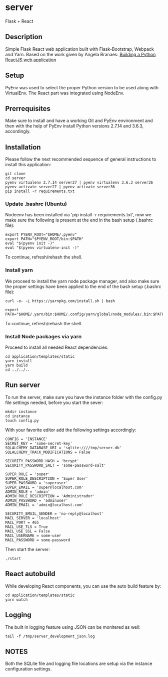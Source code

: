 # server
Flask + React

## Description
Simple Flask React web application built with Flask-Bootstrap, Webpack and
Yarn. Based on the work given by Angela Branaes:
[Building a Python ReactJS web application](https://www.youtube.com/watch?v=nfi0hX-F8Zo "Youtube: Angela Branaes")

## Setup
PyEnv was used to select the proper Python version to be used along with
VirtualEnv. The React part was integrated using NodeEnv.

## Prerrequisites
Make sure to install and have a working Git and PyEnv environment and then
with the help of PyEnv install Python versions 2.7.14 and 3.6.3, accordingly.

## Installation
Please follow the next recommended sequence of general instructions to install
this application:

    git clone
    cd server
    pyenv virtualenv 2.7.14 server27 | pyenv virtualenv 3.6.3 server36
    pyenv activate server27 | pyenv activate server36
    pip install -r requirements.txt

### Update .bashrc (Ubuntu)
Nodeenv has been installed via 'pip install -r requirements.txt', now we make
sure the following is present at the end in the bash setup (.bashrc file):

    export PYENV_ROOT="$HOME/.pyenv"
    export PATH="$PYENV_ROOT/bin:$PATH"
    eval "$(pyenv init -)"
    eval "$(pyenv virtualenv-init -)"

To continue, refresh/rehash the shell.

### Install yarn
We proceed to install the yarn node package manager, and also make sure the
proper settings have been applied to the end of the bash setup (.bashrc file):

    curl -o- -L https://yarnpkg.com/install.sh | bash

    export PATH="$HOME/.yarn/bin:$HOME/.config/yarn/global/node_modules/.bin:$PATH"

To continue, refresh/rehash the shell.

### Install Node packages via yarn
Proceed to install all needed React dependencies:

    cd application/templates/static
    yarn install
    yarn build
    cd ../../..

## Run server
To run the server, make sure you have the instance folder with the config.py
file settings needed, before you start the sever:

    mkdir instance
    cd instance
    touch config.py

With your favorite editor add the following settings accordingly:

    CONFIG = 'INSTANCE'
    SECRET_KEY = 'some-secret-key'
    SQLALCHEMY_DATABASE_URI = 'sqlite:////tmp/server.db'
    SQLALCHEMY_TRACK_MODIFICATIONS = False

    SECURITY_PASSWORD_HASH = 'bcrypt'
    SECURITY_PASSWORD_SALT = 'some-password-salt'

    SUPER_ROLE = 'super'
    SUPER_ROLE_DESCRIPTION = 'Super User'
    SUPER_PASSWORD = 'superuser'
    SUPER_EMAIL = 'super@localhost.com'
    ADMIN_ROLE = 'admin'
    ADMIN_ROLE_DESCRIPTION = 'Administrador'
    ADMIN_PASSWORD = 'adminuser'
    ADMIN_EMAIL = 'admin@localhost.com'

    SECURITY_EMAIL_SENDER = 'no-reply@localhost'
    MAIL_SERVER = 'localhost'
    MAIL_PORT = 465
    MAIL_USE_TLS = True
    MAIL_USE_SSL = False
    MAIL_USERNAME = some-user
    MAIL_PASSWORD = some-password

Then start the server:

    ./start

## React autobuild
While developing React components, you can use the auto build feature by:

    cd application/templates/static
    yarn watch

## Logging
The built in logging feature using JSON can be monitered as well:

    tail -f /tmp/server_development_json.log

## NOTES
Both the SQLite file and logging file locations are setup via the instance
configuration settings.
